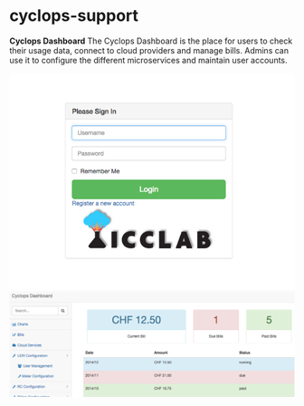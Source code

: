 # cyclops-support

**Cyclops Dashboard**
The Cyclops Dashboard is the place for users to check their usage data, connect to cloud providers and manage bills. Admins can use it to configure the different microservices and maintain user accounts.

![](https://github.com/icclab/cyclops-support/blob/master/dashboard/doc/images/dashboard_login.png)
![](https://github.com/icclab/cyclops-support/blob/master/dashboard/doc/images/dashboard_menu.png)

